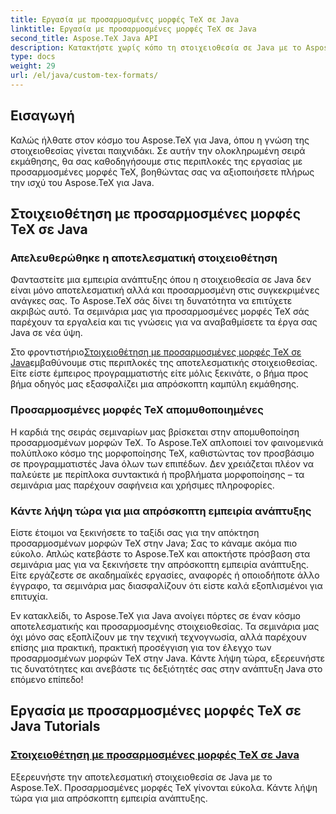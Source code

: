 ```yaml
---
title: Εργασία με προσαρμοσμένες μορφές TeX σε Java
linktitle: Εργασία με προσαρμοσμένες μορφές TeX σε Java
second_title: Aspose.TeX Java API
description: Κατακτήστε χωρίς κόπο τη στοιχειοθεσία σε Java με το Aspose.TeX. Βουτήξτε στα σεμινάρια προσαρμοσμένων μορφών TeX για ένα ομαλό ταξίδι ανάπτυξης. Κάντε λήψη τώρα και αναβαθμίστε τις δεξιότητές σας στην Java!
type: docs
weight: 29
url: /el/java/custom-tex-formats/
---
```

## Εισαγωγή

Καλώς ήλθατε στον κόσμο του Aspose.TeX για Java, όπου η γνώση της στοιχειοθεσίας γίνεται παιχνιδάκι. Σε αυτήν την ολοκληρωμένη σειρά εκμάθησης, θα σας καθοδηγήσουμε στις περιπλοκές της εργασίας με προσαρμοσμένες μορφές TeX, βοηθώντας σας να αξιοποιήσετε πλήρως την ισχύ του Aspose.TeX για Java.

## Στοιχειοθέτηση με προσαρμοσμένες μορφές TeX σε Java

### Απελευθερώθηκε η αποτελεσματική στοιχειοθέτηση

Φανταστείτε μια εμπειρία ανάπτυξης όπου η στοιχειοθεσία σε Java δεν είναι μόνο αποτελεσματική αλλά και προσαρμοσμένη στις συγκεκριμένες ανάγκες σας. Το Aspose.TeX σάς δίνει τη δυνατότητα να επιτύχετε ακριβώς αυτό. Τα σεμινάρια μας για προσαρμοσμένες μορφές TeX σάς παρέχουν τα εργαλεία και τις γνώσεις για να αναβαθμίσετε τα έργα σας Java σε νέα ύψη.

 Στο φροντιστήριο[Στοιχειοθέτηση με προσαρμοσμένες μορφές TeX σε Java](./typesetting-custom-tex-formats/)εμβαθύνουμε στις περιπλοκές της αποτελεσματικής στοιχειοθεσίας. Είτε είστε έμπειρος προγραμματιστής είτε μόλις ξεκινάτε, ο βήμα προς βήμα οδηγός μας εξασφαλίζει μια απρόσκοπτη καμπύλη εκμάθησης.

### Προσαρμοσμένες μορφές TeX απομυθοποιημένες

Η καρδιά της σειράς σεμιναρίων μας βρίσκεται στην απομυθοποίηση προσαρμοσμένων μορφών TeX. Το Aspose.TeX απλοποιεί τον φαινομενικά πολύπλοκο κόσμο της μορφοποίησης TeX, καθιστώντας τον προσβάσιμο σε προγραμματιστές Java όλων των επιπέδων. Δεν χρειάζεται πλέον να παλεύετε με περίπλοκα συντακτικά ή προβλήματα μορφοποίησης – τα σεμινάρια μας παρέχουν σαφήνεια και χρήσιμες πληροφορίες.

### Κάντε λήψη τώρα για μια απρόσκοπτη εμπειρία ανάπτυξης

Είστε έτοιμοι να ξεκινήσετε το ταξίδι σας για την απόκτηση προσαρμοσμένων μορφών TeX στην Java; Σας το κάναμε ακόμα πιο εύκολο. Απλώς κατεβάστε το Aspose.TeX και αποκτήστε πρόσβαση στα σεμινάρια μας για να ξεκινήσετε την απρόσκοπτη εμπειρία ανάπτυξης. Είτε εργάζεστε σε ακαδημαϊκές εργασίες, αναφορές ή οποιοδήποτε άλλο έγγραφο, τα σεμινάρια μας διασφαλίζουν ότι είστε καλά εξοπλισμένοι για επιτυχία.

Εν κατακλείδι, το Aspose.TeX για Java ανοίγει πόρτες σε έναν κόσμο αποτελεσματικής και προσαρμοσμένης στοιχειοθεσίας. Τα σεμινάρια μας όχι μόνο σας εξοπλίζουν με την τεχνική τεχνογνωσία, αλλά παρέχουν επίσης μια πρακτική, πρακτική προσέγγιση για τον έλεγχο των προσαρμοσμένων μορφών TeX στην Java. Κάντε λήψη τώρα, εξερευνήστε τις δυνατότητες και ανεβάστε τις δεξιότητές σας στην ανάπτυξη Java στο επόμενο επίπεδο!
## Εργασία με προσαρμοσμένες μορφές TeX σε Java Tutorials
### [Στοιχειοθέτηση με προσαρμοσμένες μορφές TeX σε Java](./typesetting-custom-tex-formats/)
Εξερευνήστε την αποτελεσματική στοιχειοθεσία σε Java με το Aspose.TeX. Προσαρμοσμένες μορφές TeX γίνονται εύκολα. Κάντε λήψη τώρα για μια απρόσκοπτη εμπειρία ανάπτυξης.